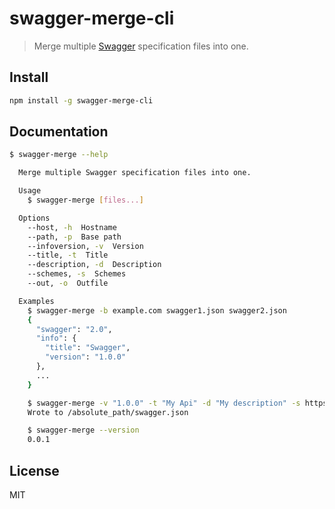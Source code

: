 # swagger-merge-cli

> Merge multiple [Swagger](https://swagger.io/) specification files into one.

## Install

```bash
npm install -g swagger-merge-cli
```

## Documentation

```bash
$ swagger-merge --help

  Merge multiple Swagger specification files into one.

  Usage
    $ swagger-merge [files...]

  Options
    --host, -h  Hostname
    --path, -p  Base path
    --infoversion, -v  Version
    --title, -t  Title
    --description, -d  Description
    --schemes, -s  Schemes
    --out, -o  Outfile

  Examples
    $ swagger-merge -b example.com swagger1.json swagger2.json
    {
      "swagger": "2.0",
      "info": {
        "title": "Swagger",
        "version": "1.0.0"
      },
      ...
    }

    $ swagger-merge -v "1.0.0" -t "My Api" -d "My description" -s https,http -h example.com -p "/v1/" swagger1.json swagger2.json -o swagger.json
    Wrote to /absolute_path/swagger.json

    $ swagger-merge --version
    0.0.1
```

## License

MIT
